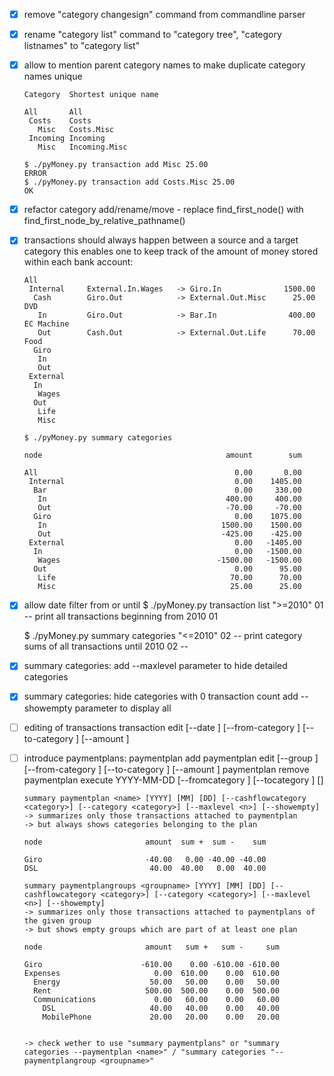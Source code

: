 - [x] remove "category changesign" command from commandline parser
- [x] rename "category list" command to "category tree", "category listnames" to "category list"
- [x] allow to mention parent category names to make duplicate category names unique 

      Category  Shortest unique name
      
      All       All
       Costs    Costs
         Misc   Costs.Misc
       Incoming Incoming
         Misc   Incoming.Misc
         
      $ ./pyMoney.py transaction add Misc 25.00
      ERROR
      $ ./pyMoney.py transaction add Costs.Misc 25.00
      OK
- [x] refactor category add/rename/move - replace find_first_node() with find_first_node_by_relative_pathname()
- [x] transactions should always happen between a source and a target category
      this enables one to keep track of the amount of money stored within each bank
      account:
      
      All
       Internal     External.In.Wages   -> Giro.In              1500.00
        Cash        Giro.Out            -> External.Out.Misc      25.00 DVD
         In         Giro.Out            -> Bar.In                400.00 EC Machine
         Out        Cash.Out            -> External.Out.Life      70.00 Food
        Giro    
         In
         Out
       External
        In
         Wages
        Out
         Life
         Misc
      
      $ ./pyMoney.py summary categories
      
      node                                         amount        sum
      
      All                                            0.00       0.00
       Internal                                      0.00    1405.00
        Bar                                          0.00     330.00
         In                                        400.00     400.00
         Out                                       -70.00     -70.00
        Giro                                         0.00    1075.00
         In                                       1500.00    1500.00
         Out                                      -425.00    -425.00
       External                                      0.00   -1405.00
        In                                           0.00   -1500.00
         Wages                                   -1500.00   -1500.00
        Out                                          0.00      95.00
         Life                                       70.00      70.00
         Misc                                       25.00      25.00

- [x] allow date filter from or until
    $ ./pyMoney.py transaction list ">=2010" 01
    -- print all transactions beginning from 2010 01
    
    $ ./pyMoney.py summary categories "<=2010" 02
    -- print category sums of all transactions until 2010 02 --
    
- [x] summary categories: add --maxlevel parameter to hide detailed categories
- [x] summary categories: hide categories with 0 transaction count
                          add --showempty parameter to display all 
- [ ] editing of transactions
      transaction edit <id> [--date <YYYY-MM-DD>] [--from-category <category>] [--to-category <category>] [--amount <amount>]
- [ ] introduce paymentplans:
      paymentplan add <name> <groupname> <from-category> <to-category> <amount>
      paymentplan edit <name> [--group <groupname>] [--from-category <category>] [--to-category <category>] [--amount <amount>]
      paymentplan remove <name>
      paymentplan execute YYYY-MM-DD <name> [--fromcategory <category>] [--tocategory <category> <amount>] [<category>]

      summary paymentplan <name> [YYYY] [MM] [DD] [--cashflowcategory <category>] [--category <category>] [--maxlevel <n>] [--showempty]
      -> summarizes only those transactions attached to paymentplan
      -> but always shows categories belonging to the plan

      node                       amount  sum +  sum -    sum

      Giro                       -40.00   0.00 -40.00 -40.00
      DSL                         40.00  40.00   0.00  40.00

      summary paymentplangroups <groupname> [YYYY] [MM] [DD] [--cashflowcategory <category>] [--category <category>] [--maxlevel <n>] [--showempty]
      -> summarizes only those transactions attached to paymentplans of the given group
      -> but shows empty groups which are part of at least one plan

      node                       amount   sum +   sum -     sum

      Giro                      -610.00    0.00 -610.00 -610.00
      Expenses                     0.00  610.00    0.00  610.00
        Energy                    50.00   50.00    0.00   50.00
        Rent                     500.00  500.00    0.00  500.00
        Communications             0.00   60.00    0.00   60.00
          DSL                     40.00   40.00    0.00   40.00
          MobilePhone             20.00   20.00    0.00   20.00


      -> check wether to use "summary paymentplans" or "summary categories --paymentplan <name>" / "summary categories "--paymentplangroup <groupname>"
